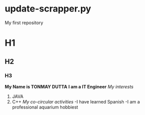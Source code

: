 # update-scrapper.py
My first repository
# H1
## H2
### H3
**My Name is TONMAY DUTTA**
**I am a IT Engineer**
*My interests*
1. JAVA
2. C++
*My co-circular activities*
-I have learned Spanish
-I am a professional aquarium hobbiest 
